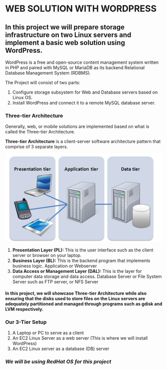 # WEB SOLUTION WITH WORDPRESS 

## In this project we will prepare storage infrastructure on two Linux servers and implement a basic web solution using WordPress.

WordPress is a free and open-source content management system written in PHP and paired with MySQL or MariaDB as its backend Relational Database Management System (RDBMS).

The Project will consist of two parts:

1. Configure storage subsystem for Web and Database servers based on Linux OS. 
2. Install WordPress and connect it to a remote MySQL database server. 

### Three-tier Architecture
Generally, web, or mobile solutions are implemented based on what is called the Three-tier Architecture.

**Three-tier Architecture** is a client-server software architecture pattern that comprise of 3 separate layers.

![like so](./images/six.jpg)

1. **Presentation Layer (PL):** This is the user interface such as the client server or browser on your laptop.
2. **Business Layer (BL):** This is the backend program that implements business logic. Application or Webserver
3. **Data Access or Management Layer (DAL):** This is the layer for computer data storage and data access. Database Server or File System Server such as FTP server, or NFS Server

#### In this project, we will showcase Three-tier Architecture while also ensuring that the disks used to store files on the Linux servers are adequately partitioned and managed through programs such as gdisk and LVM respectively.

### Our 3-Tier Setup
1. A Laptop or PC to serve as a client
2. An EC2 Linux Server as a web server (This is where we will install WordPress)
3. An EC2 Linux server as a database (DB) server

### *We will be using **RedHat** OS for this project*


